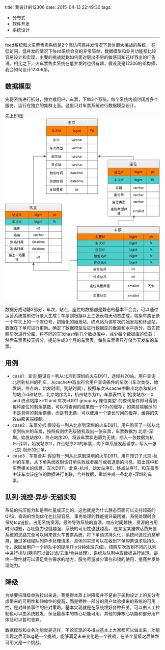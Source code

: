title: 我设计的12306
date: 2015-04-13 22:49:30
tags:
- 分布式
- 软件开发
- 系统设计

---

feed系统和火车票售卖系统是2个高访问高并发情况下具体很大挑战的系统。
在低访问，低并发的情况下feed系统会变的非常简单，数据模型和业务功能都比较容易设计和实现，主要的挑战就剩如何面对层出不穷的敏感词和花样百出的广告语。相比之下，火车票售卖系统在低并发时也很有趣，假设我是12306的架构师，我会如何设计12306那。

## 数据模型  

先将系统进行拆分，独立成用户，车票，下单3个系统，每个系统内部封闭成多个服务，运行在独立的集群上面。这里只对车票系统进行数据模型设计。

先上ER图 ![数据模型](http://raw.githubusercontent.com/minotaursu/minotaursu.github.io/source/images/tickets.jpg)

数据分成动静2部分，车次，站点，座位的数据都是静态的基本不会变，可以通过运营系统提前进行录入生成；车票则根据以上三张表每天动态生成，每条车票记录一个车次上的一个座位号，初始化的始发站，终点站为该车次的始发站和终点站，数据在下单时进行更新。确定了数据模型后进行数据库的垂直和水平拆分，首先按照车次进行分库，将不同的车次hash到几个数据库中，减少每个数据库的负载；然后车票表按天拆分，提前生成3个月的车票表，每张车票表只存储当天发车的车票。

## 用例  

* case1：查询
假设有一列从北京到深圳的火车D911，途经共20站。用户查询北京到杭州的列车，从cache中取出符合用户查询条件的车次（车次类型，始发站，终点站，始发时间，到站时间），按照车次从cache中取出北京和杭州的站点id和站序，北京站序为0，杭州站序为11。车票表中用 
‘始发站序<=0 and 终点站序>=11 and 车次=D911 group by 座位类型’
的查询条件即可得到每种座位的剩余票数，可以将查询的结果做一个10s的缓存，如果前端展示的不是具体的剩余票量，而是有无票，可以使用一个更长时间的缓存，缓存的失效由服务端控制。
* case2：车票分拆
假设有一列从北京到深圳的火车D911，用户购买了一张从北京到杭州的车票，按照规则优先级随机取出一张车票，车票数据为 北京-深圳，始发站序0，终点站序20，将该车票状态置为无效，插入一张数据为杭州-深圳，始发站序11，终点站序20的车票，向下单系统发起请求，写入一张北京-杭州的订单。
* case3：车票合并
假设有一列从北京到深圳的火车D911，用户预订了北京-杭州的车票，从下单系统收到该订单失败或者超时或者退票的消息，取出其中和车票相关的信息，车次D911，北京-杭州，始发站序0，终点站序11，和车票表中该车次该座位的数据进行关联，合并数据，重新生成一条北京-深圳的车票。

## 队列·流控·异步·无锁实现  

系统的抗压能力和是吞吐量成正比的，这也就是为什么静态页面可以支持超高的QPS，查询的性能优化也比较容易，事务处理的性能提升最困难，系统处理时会保持tcp链接，占用系统资源，最终导致系统的崩溃，响应时间越快，资源的占用时间越短，吞吐能力也就越强，系统的可用性也就越高。
在某宝某猫做话费充值系统的思路完全可以用来做火车售票系统，将下单请求持久化，系统间通过消息解耦，通过多线程队列异步处理请求。具体的实现可以在收到下单购票请求后持久化，返回给用户一个排队中的提示(1-x分钟处理完成)，按照车次放到不同的队列中进行排队(期间可以做过滤/去重/合并处理），系统从队列中取数据进行处理。最终一致性就可以满足业务需求的地方，服务尽量减少事务和锁的使用，提高并发处理能力。

## 降级  

为啥要把降级单独拉出来说，我觉得本质上讲降级并不是由于架构设计上的充分考虑带来的可用性和伸缩性的提高，而是牺牲一部分的用户体验换来的系统的可用性，是对峰值事件的应对策略。基本实现就是在系统埋好各种开关，可以由人工控制也可以由系统触发，保证最基本的核心功能可用，其他的非核心功能和部分用户体验可以暂时舍弃。

数据模型和业务功能就是这样，不论实现的多扭曲基本上大家都可以做出来，功能实现之后无bug是一个挑战，能够满足未来变化是一个挑战，在某个量级之后依然可用又是一个挑战。
